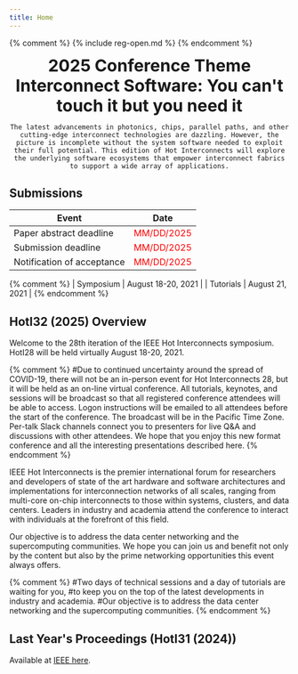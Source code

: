 ```yaml
---
title: Home
---
```


{% comment %}
{% include reg-open.md %}
{% endcomment %}

<!-- <div style="text-align: center; font-size: 30px">
<strong>2025 Conference Theme<br>
Interconnect Software: You can't touch it but you need it</strong>
</div> -->

<!-- The latest advancements in photonics, chips, parallel paths, and other cutting-edge interconnect technologies are dazzling. However, the picture is incomplete without the system software needed to exploit their full potential. This edition of Hot Interconnects will explore the underlying software ecosystems that empower interconnect fabrics to support a wide array of applications. -->

<div style="max-width: 850px; margin: 0 auto; text-align: center">
    <div style="text-align: center; font-size: 30px">
    <strong>2025 Conference Theme<br>
    Interconnect Software: You can't touch it but you need it</strong>
    </div>

    The latest advancements in photonics, chips, parallel paths, and other cutting-edge interconnect technologies are dazzling. However, the picture is incomplete without the system software needed to exploit their full potential. This edition of Hot Interconnects will explore the underlying software ecosystems that empower interconnect fabrics to support a wide array of applications.
</div>

## Submissions

| Event                      | Date               |
| -------------------------- | ------------------ |
| Paper abstract deadline    | <span style="color: #FF0000">MM/DD/2025</span>      |
| Submission deadline        | <span style="color: #FF0000">MM/DD/2025</span>     |
| Notification of acceptance | <span style="color: #FF0000">MM/DD/2025</span>   |

{% comment %}
| Symposium                  | August 18-20, 2021 |
| Tutorials                  | August 21, 2021    |
{% endcomment %}

## HotI32 (2025) Overview

Welcome to the 28th iteration of the IEEE Hot Interconnects
symposium. HotI28 will be held virtually August 18-20, 2021. 

{% comment %}
#Due to continued uncertainty around the spread of COVID-19, there will not be an in-person event for Hot Interconnects 28, but it will be held as an on-line virtual conference. All tutorials, keynotes, and sessions will be broadcast  so that all registered conference attendees will be able to access. Logon instructions will be emailed to all  attendees before the start of the conference. The broadcast will be in the Pacific Time Zone.  Per-talk Slack channels connect you to presenters for live Q&A and discussions with other attendees.  We hope that you enjoy this new format conference and all the interesting presentations described here. 
{% endcomment %}

IEEE Hot Interconnects is the premier international forum for researchers
and developers of state of the art hardware and software architectures and
implementations for interconnection networks of all scales, ranging from
multi-core on-chip interconnects to those within systems, clusters, and
data centers. Leaders in industry and academia attend the conference to
interact with individuals at the forefront of this field.

Our objective is to address the data center networking and the supercomputing
communities. We hope you can join us and benefit not only by the content
but also by the prime networking opportunities this event always offers.


{% comment %}
#Two days of technical sessions and a day of tutorials are waiting for you,
#to keep you on the top of the latest developments in industry and academia.
#Our objective is to address the data center networking and the supercomputing communities.
{% endcomment %}

<!-- ## Submission

TBD -->
<!-- The [Call for Papers](call-for-papers.html) is now out!
Papers should be submitted electronically through EasyChair [![Submit Paper](assets/img/red-submit-button-md.png)](https://easychair.org/my/conference?conf=hoti28)
The [Call for Tutorials](call-for-tutorials.html) is also out now! -->


## Last Year's Proceedings (HotI31 (2024))

Available at [IEEE here](https://ieeexplore.ieee.org/xpl/conhome/10664198/proceeding).
